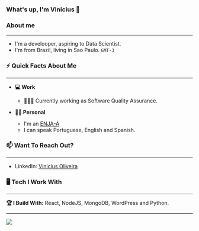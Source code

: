 ### What's up, I'm Vinicius  👋


### About me

___

- I'm a develooper, aspiring to Data Scientist.</u><br>
- I'm from Brazil, living in Sao Paulo. `GMT-3`

### ⚡ Quick Facts About Me

___

- **💻 Work**

  - 👨🏻‍💻 Currently working as Software Quality Assurance.


- **🙋‍♂️ Personal**

  - I'm an <a target="_blank" href="https://www.16personalities.com/enfj-personality">ENJA-A</a>
  - I can speak Portuguese, English and Spanish.
  

### 📫 Want To Reach Out?
___

- LinkedIn:  <a target="_blank" href="https://www.linkedin.com/in/vicevini/"> Vinicius Oliveira </a>
   
### 🖥 Tech I Work With

___

**🏆 I Build With:** React, NodeJS, MongoDB, WordPress and Python. <br> 

___

<a href="https://www.linkedin.com/in/vicevini/"> <img src="https://img.shields.io/badge/LinkedIn-0077B5?style=for-the-badge&logo=linkedin&logoColor=white"/> </a>

<!--

<a href="https://twitter.com/viniciusgg_"><img  src="https://img.shields.io/badge/Twitter-1DA1F2?style=for-the-badge&logo=twitter&logoColor=white"/></a>

### Hi there 👋
 
**Vicevini/vicevini** is a ✨ _special_ ✨ repository because its `README.md` (this file) appears on your GitHub profile.

Here are some ideas to get you started:

- 🔭 I’m currently working on ...
- 🌱 I’m currently learning ...
- 👯 I’m looking to collaborate on ...
- 🤔 I’m looking for help with ...
- 💬 Ask me about ...
- 📫 How to reach me: ...
- 😄 Pronouns: ...
- ⚡ Fun fact: ...

[twitter]: https://twitter.com/viniciusgg_
[instagram]: https://www.instagram.com/vinioliveir.a/
[linkedin]: https://www.linkedin.com/in/vicevini/
<br>

#### Rede Sociais!

🐦 [twitter][twitter] **|** 
📷 [instagram][instagram] **|** 
👔 [linkedin][linkedin]


<img align="right" width="300" src="https://i2.wp.com/allhtaccess.info/wp-content/uploads/2018/03/programming.gif?fit=1281%2C716&ssl=1" />


```kotlin
object **Vinicius** {
 val name = "Vinicius Oliveira"
 val occupation = "Sofware Engineer"
 
 val learning = "Angular and Flutter"
 val languages = listOf("JavaScript", "SQL", "Python", "Dart", "Java") 
 val frameworks = listOf("Angular", "React", "Flutter") 

}
```

<br>

<code><img height="30" src="https://raw.githubusercontent.com/github/explore/80688e429a7d4ef2fca1e82350fe8e3517d3494d/topics/terminal/terminal.png"></code>
<code><img height="30" src="https://img.shields.io/badge/HTML5-E34F26?style=for-the-badge&logo=html5&logoColor=white"></code>
<code><img height="30" src="https://img.shields.io/badge/CSS3-1572B6?style=for-the-badge&logo=css3&logoColor=white"></code>
<code><img height="30" src="https://img.shields.io/badge/JavaScript-F7DF1E?style=for-the-badge&logo=javascript&logoColor=black"></code>
<code><img height="30" src="https://img.shields.io/badge/TypeScript-007ACC?style=for-the-badge&logo=typescript&logoColor=white"></code>
<code><img height="30" src="https://img.shields.io/badge/AngularJS-E23237?style=for-the-badge&logo=angularjs&logoColor=white"></code>
<code><img height="30" src="https://img.shields.io/badge/React-20232A?style=for-the-badge&logo=react&logoColor=61DAFB"></code>

<br> 

### 📈 Stats
[![My Stats](https://github-readme-stats.vercel.app/api?username=vicevini&show_icons=true&hide_border=true&title_color=bc032b&icon_color=bc032b&text_color=ffffff&bg_color=0a192f&count_private=true&theme=dark)](https://github.com/vicevini?tab=repositories) <br>
[![vicevini](https://github-readme-stats.vercel.app/api/top-langs/?username=vicevini&hide=html&layout=compact&theme=dark)](https://github.com/vicevini/)


-->
